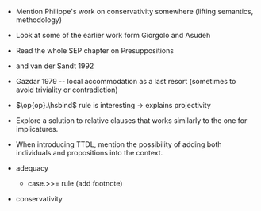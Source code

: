 * Mention Philippe's work on conservativity somewhere (lifting semantics,
  methodology)
* Look at some of the earlier work form Giorgolo and Asudeh
* Read the whole SEP chapter on Presuppositions
* and van der Sandt 1992
* Gazdar 1979 -- local accommodation as a last resort (sometimes to avoid
  triviality or contradiction)
* $\op{op}.\hsbind$ rule is interesting -> explains projectivity
* Explore a solution to relative clauses that works similarly to the one
  for implicatures.
* When introducing TTDL, mention the possibility of adding both individuals
  and propositions into the context.

* adequacy
  * case.>>= rule (add footnote)
* conservativity
